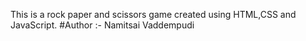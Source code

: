 This is a rock paper and scissors game created using HTML,CSS and JavaScript.
#Author :- Namitsai Vaddempudi